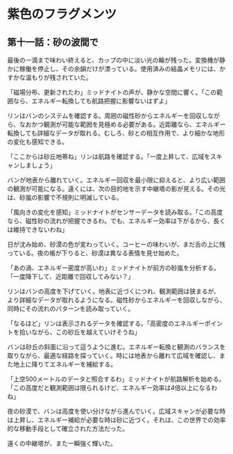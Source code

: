 # 紫色のフラグメンツ
## 第十一話：砂の波間で

最後の一滴まで味わい終えると、カップの中に淡い光の輪が残った。変換機が静かに稼働を停止し、その余韻だけが漂っている。使用済みの結晶メモリには、かすかな温もりが残されていた。

「磁場分布、更新されたわ」ミッドナイトの声が、静かな空間に響く。「この範囲なら、エネルギー転換しても航路把握に影響ないはずよ」

リンはバンのシステムを確認する。周囲の磁性砂からエネルギーを回収しながら、なおかつ観測が可能な範囲を見極める必要がある。近距離なら、エネルギー転換しても詳細なデータが取れる。むしろ、砂との相互作用で、より細かな地形の変化も感知できる。

「ここからは砂丘地帯ね」リンは航路を確認する。「一度上昇して、広域をスキャンしましょう」

バンが地表から離れていく。エネルギー回収を最小限に抑えると、より広い範囲の観測が可能になる。遠くには、次の目的地を示す中継塔の影が見える。その光は、砂嵐の影響で不規則に明滅している。

「風向きの変化を感知」ミッドナイトがセンサーデータを読み取る。「この高度なら、磁性砂の流れが把握できるわ。でも、エネルギー効率は下がるから、長くは維持できないわね」

日が沈み始め、砂漠の色が変わっていく。コーヒーの味わいが、まだ舌の上に残っている。夜の帳が下りると、砂漠は異なる表情を見せ始めた。

「あの渦、エネルギー密度が高いわ」ミッドナイトが前方の砂嵐を分析する。「一度降下して、近距離で回収してみない？」

リンはバンの高度を下げていく。地表に近づくにつれ、観測範囲は狭まるが、より詳細なデータが取れるようになる。磁性砂からエネルギーを回収しながら、同時にその流れのパターンを読み取っていく。

「なるほど」リンは表示されるデータを確認する。「高密度のエネルギーポイントを拾いながら、この砂丘を越えていけそうね」

バンは砂丘の斜面に沿って這うように進む。エネルギー転換と観測のバランスを取りながら、最適な経路を探っていく。時には地表から離れて広域を確認し、また地上に降りてエネルギーを補給する。

「上空500メートルのデータと照合するわ」ミッドナイトが航路解析を始める。「この高度だと観測範囲は限られるけど、エネルギー効率は4倍以上になるわね」

夜の砂漠で、バンは高度を使い分けながら進んでいく。広域スキャンが必要な時は上昇し、エネルギー補給が必要な時は砂に近づく。それは、この世界での効率的な移動手段として確立された方法だった。

遠くの中継塔が、また一瞬強く輝いた。
